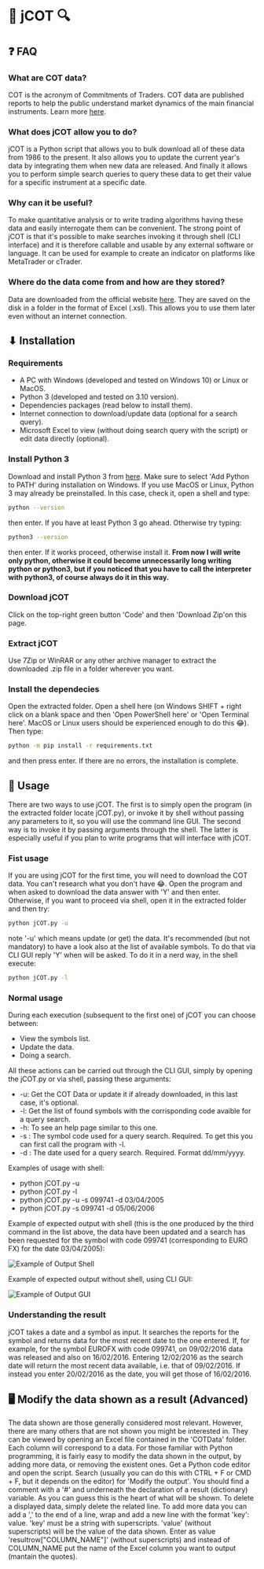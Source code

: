 # 🔎 jCOT 🔍
## ❓ FAQ
### What are COT data?
COT is the acronym of Commitments of Traders. COT data are published reports to help the public understand market dynamics of the main financial instruments. Learn more [here](https://www.cftc.gov/MarketReports/CommitmentsofTraders/index.htm).

### What does jCOT allow you to do?
jCOT is a Python script that allows you to bulk download all of these data from 1986 to the present. It also allows you to update the current year's data by integrating them when new data are released. And finally it allows you to perform simple search queries to query these data to get their value for a specific instrument at a specific date.

### Why can it be useful?
To make quantitative analysis or to write trading algorithms having these data and easily interrogate them can be convenient. The strong point of jCOT is that it's possible to make searches invoking it through shell (CLI interface) and it is therefore callable and usable by any external software or language. It can be used for example to create an indicator on platforms like MetaTrader or cTrader.

### Where do the data come from and how are they stored?
Data are downloaded from the official website [here](https://www.cftc.gov/MarketReports/CommitmentsofTraders/HistoricalCompressed/index.htm). They are saved on the disk in a folder in the format of Excel (.xsl). This allows you to use them later even without an internet connection.

## ⬇ Installation
### Requirements
   * A PC with Windows (developed and tested on Windows 10) or Linux or MacOS.
   * Python 3 (developed and tested on 3.10 version).
   * Dependencies packages (read below to install them).
   * Internet connection to download/update data (optional for a search query).
   * Microsoft Excel to view (without doing search query with the script) or edit data directly (optional).
### Install Python 3
Download and install Python 3 from [here](https://www.python.org/downloads/).
Make sure to select 'Add Python to PATH' during installation on Windows.
If you use MacOS or Linux, Python 3 may already be preinstalled. In this case, check it, open a shell and type:
```bash
python --version 
```
then enter. If you have at least Python 3 go ahead. Otherwise try typing:
```bash
python3 --version
```
then enter. If it works proceed, otherwise install it. **From now I will write only python, otherwise it could become unnecessarily long writing python or python3, but if you noticed that you have to call the interpreter with python3, of course always do it in this way.** 
### Download jCOT
Click on the top-right green button 'Code' and then 'Download Zip'on this page.
### Extract jCOT
Use 7Zip or WinRAR or any other archive manager to extract the downloaded .zip file in a folder wherever you want.
### Install the dependecies
Open the extracted folder. Open a shell here (on Windows SHIFT + right click on a blank space and then 'Open PowerShell here' or 'Open Terminal here'. MacOS or Linux users should be experienced enough to do this 😂). Then type:
```bash
python -m pip install -r requirements.txt
```
and then press enter. If there are no errors, the installation is complete. 

## 💪 Usage
There are two ways to use jCOT. The first is to simply open the program (in the extracted folder locate jCOT.py), or invoke it by shell without passing any parameters to it, so you will use the command line GUI. The second way is to invoke it by passing arguments through the shell. The latter is especially useful if you plan to write programs that will interface with jCOT.
### Fist usage
If you are using jCOT for the first time, you will need to download the COT data. You can't research what you don't have 😂. Open the program and when asked to download the data answer with 'Y' and then enter. Otherwise, if you want to proceed via shell, open it in the extracted folder and then try:
```bash
python jCOT.py -u
```
note '-u' which means update (or get) the data. It's recommended (but not mandatory) to have a look also at the list of available symbols. To do that via CLI GUI reply 'Y' when will be asked. To do it in a nerd way, in the shell execute:
```bash
python jCOT.py -l
```
### Normal usage
During each execution (subsequent to the first one) of jCOT you can choose between:
 * View the symbols list.
 * Update the data.
 * Doing a search.
 
All these actions can be carried out through the CLI GUI, simply by opening the jCOT.py or via shell, passing these arguments:
 * -u: Get the COT Data or update it if already downloaded, in this last case, it's optional.
 * -l: Get the list of found symbols with the corrisponding code avaible for a query search.
 * -h: To see an help page similar to this one.
 * -s <symbolCODE>: The symbol code used for a query search. Required. To get this you can first call the program with -l.
 * -d <date>: The date used for a query search. Required. Format dd/mm/yyyy.
 
 Examples of usage with shell:
 * python jCOT.py -u
 * python jCOT.py -l
 * python jCOT.py -u -s 099741 -d 03/04/2005
 * python jCOT.py -s 099741 -d 05/06/2006
  
Example of expected output with shell (this is the one produced by the third command in the list above, the data have been updated and a search has been requested for the symbol with code 099741 (corresponding to EURO FX) for the date 03/04/2005):
  
![Example of Output Shell](https://github.com/JuliusNixi/jCOT/blob/main/img/exampleresult.png?raw=true)
  
Example of expected output without shell, using CLI GUI:
  
![Example of Output GUI](https://github.com/JuliusNixi/jCOT/blob/main/img/exampleresultgui.png?raw=true)
  
### Understanding the result
jCOT takes a date and a symbol as input. It searches the reports for the symbol and returns data for the most recent date to the one entered. If, for example, for the symbol EUROFX with code 099741, on 09/02/2016 data was released and also on 16/02/2016. Entering 12/02/2016 as the search date will return the most recent data available, i.e. that of 09/02/2016. If instead you enter 20/02/2016 as the date, you will get those of 16/02/2016.

## 🖥️ Modify the data shown as a result (Advanced)
The data shown are those generally considered most relevant. However, there are many others that are not shown you might be interested in. They can be viewed by opening an Excel file contained in the 'COTData' folder. Each column will correspond to a data. For those familiar with Python programming, it is fairly easy to modify the data shown in the output, by adding more data, or removing the existent ones. Get a Python code editor and open the script. Search (usually you can do this with CTRL + F or CMD + F, but it depends on the editor) for 'Modify the output'. You should find a comment with a '#' and underneath the declaration of a result (dictionary) variable. As you can guess this is the heart of what will be shown. To delete a displayed data, simply delete the related line. To add more data you can add a ',' to the end of a line, wrap and add a new line with the format 'key': value. 'key' must be a string with superscripts. 'value' (without superscripts) will be the value of the data shown. Enter as value 'resultrow["COLUMN_NAME"]' (without superscripts) and instead of COLUMN_NAME put the name of the Excel column you want to output (mantain the quotes). 
